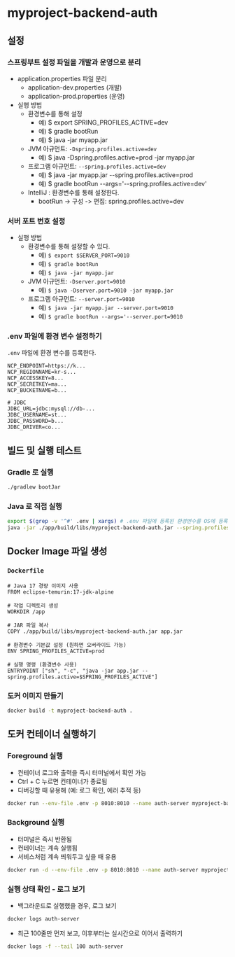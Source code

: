 # myproject-backend-auth

## 설정

### 스프링부트 설정 파일을 개발과 운영으로 분리

- application.properties 파일 분리
  - application-dev.properties (개발)
  - application-prod.properties (운영)
- 실행 방법
  - 환경변수를 통해 설정
    - 예) $ export SPRING_PROFILES_ACTIVE=dev
    - 예) $ gradle bootRun
    - 예) $ java -jar myapp.jar
  - JVM 아규먼트: `-Dspring.profiles.active=dev`
    - 예) $ java -Dspring.profiles.active=prod -jar myapp.jar
  - 프로그램 아규먼트: `--spring.profiles.active=dev`
    - 예) $ java -jar myapp.jar --spring.profiles.active=prod
    - 예) $ gradle bootRun --args='--spring.profiles.active=dev'
  - IntelliJ : 환경변수를 통해 설정한다.
    - bootRun -> 구성 -> 편집: spring.profiles.active=dev

### 서버 포트 번호 설정

- 실행 방법
  - 환경변수를 통해 설정할 수 있다.
    - 예) `$ export $SERVER_PORT=9010`
    - 예) `$ gradle bootRun`
    - 예) `$ java -jar myapp.jar`
  - JVM 아규먼트: `-Dserver.port=9010`
    - 예) `$ java -Dserver.port=9010 -jar myapp.jar`
  - 프로그램 아규먼트: `--server.port=9010`
    - 예) `$ java -jar myapp.jar --server.port=9010`
    - 예) `$ gradle bootRun --args='--server.port=9010`

### .env 파일에 환경 변수 설정하기

`.env` 파일에 환경 변수를 등록한다.

```properties
NCP_ENDPOINT=https://k...
NCP_REGIONNAME=kr-s...
NCP_ACCESSKEY=8...
NCP_SECRETKEY=ma...
NCP_BUCKETNAME=b...

# JDBC
JDBC_URL=jdbc:mysql://db-...
JDBC_USERNAME=st...
JDBC_PASSWORD=b...
JDBC_DRIVER=co...
```

## 빌드 및 실행 테스트

### Gradle 로 실행

```bash
./gradlew bootJar
```

### Java 로 직접 실행

```bash
export $(grep -v '^#' .env | xargs) # .env 파일에 등록된 환경변수를 OS에 등록하기
java -jar ./app/build/libs/myproject-backend-auth.jar --spring.profiles.active=dev
```

## Docker Image 파일 생성

### `Dockerfile`

```
# Java 17 경량 이미지 사용
FROM eclipse-temurin:17-jdk-alpine

# 작업 디렉토리 생성
WORKDIR /app

# JAR 파일 복사
COPY ./app/build/libs/myproject-backend-auth.jar app.jar

# 환경변수 기본값 설정 (원하면 오버라이드 가능)
ENV SPRING_PROFILES_ACTIVE=prod

# 실행 명령 (환경변수 사용)
ENTRYPOINT ["sh", "-c", "java -jar app.jar --spring.profiles.active=$SPRING_PROFILES_ACTIVE"]
```

### 도커 이미지 만들기

```bash
docker build -t myproject-backend-auth .
```

## 도커 컨테이너 실행하기

### Foreground 실행

- 컨테이너 로그와 출력을 즉시 터미널에서 확인 가능
- Ctrl + C 누르면 컨테이너가 종료됨
- 디버깅할 때 유용해 (예: 로그 확인, 에러 추적 등)

```bash
docker run --env-file .env -p 8010:8010 --name auth-server myproject-backend-auth
```

### Background 실행

- 터미널은 즉시 반환됨
- 컨테이너는 계속 실행됨
- 서비스처럼 계속 띄워두고 싶을 때 유용

```bash
docker run -d --env-file .env -p 8010:8010 --name auth-server myproject-backend-auth
```

### 실행 상태 확인 - 로그 보기

- 백그라운드로 실행했을 경우, 로그 보기

```bash
docker logs auth-server
```

- 최근 100줄만 먼저 보고, 이후부터는 실시간으로 이어서 출력하기

```bash
docker logs -f --tail 100 auth-server
```
